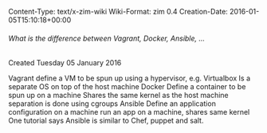Content-Type: text/x-zim-wiki
Wiki-Format: zim 0.4
Creation-Date: 2016-01-05T15:10:18+00:00

###### What is the difference between Vagrant, Docker, Ansible, ... ######
Created Tuesday 05 January 2016

Vagrant
	define a VM to be spun up using a hypervisor, e.g. Virtualbox
	Is a separate OS on top of the host machine
Docker
	Define a container to be spun up on a machine
	Shares the same kernel as the host machine
	separation is done using cgroups
Ansible
	Define an application configuration on a machine
	run an app on a machine, shares same kernel
	One tutorial says Ansible is similar to Chef, puppet and salt.
	
